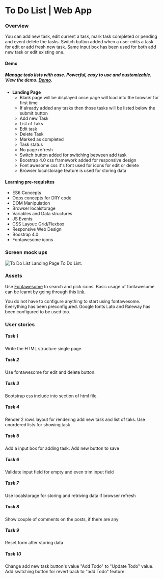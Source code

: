 
# To Do List | Web App

### Overview
You can add new task, edit current a task, mark task completed or pending and event delete the tasks. Switch button added when a user edits a task for edit or add fresh new task. Same input box has been used for both add new task or edit existing one.

#### Demo
##### Manage todo lists with ease. Powerful, easy to use and customizable. View the demo. [Demo](https://webgrapple.com/todo/index.html).

#### 

- **Landing Page**
    - Blank page will be displayed once page will load into the browser for first time
    - If already added any tasks then those tasks will be listed below the submit button
    - Add new Task
    - List of Taks
    - Edit task
    - Delete Task
    - Marked as completed
    - Task status
    - No page refresh
    - Switch button added for switching between add task
    - Boostrap 4.0 css framework added for responsive design
    - Font awesome css it's font used for icons for edit or delete
    - Browser localstorage feature is used for storing data


#### Learning pre-requisites
- ES6 Concepts
- Oops concepts for DRY code
- DOM Manipulation
- Browser localstorage
- Variables and Data structures
- JS Events
- CSS Layout: Grid/Flexbox
- Responsive Web Design
- Boostrap 4.0
- Fontawesome icons

### Screen mock ups
![To Do List Landing Page](todo.png)
To Do List.

### Assets
Use [Fontawesome](https://fontawesome.com/icons) to search and pick icons. Basic usage of fontawesome can be learnt by going through this [link](https://fontawesome.com/how-to-use/on-the-web/referencing-icons/basic-use).

You do not have to configure anything to start using fontawesome. Everything has been preconfigured. Google fonts Lato and Raleway has been configured to be used too.

### User stories
##### Task 1
Write the HTML structure single page.

##### Task 2
Use fontawesome for edit and delete button.

##### Task 3
Bootstrap css include into section of html file.

##### Task 4
Render 2 rows layout for rendering add new task and list of taks.
Use unordered lists for showing task

##### Task 5
Add a input box for adding task. Add new button to save

##### Task 6
Validate input field for empty and even trim input field

##### Task 7
Use localstorage for storing and retriving data if browser refresh

##### Task 8
Show couple of comments on the posts, if there are any

##### Task 9
Reset form after storing data

##### Task 10
Change add new task button's value "Add Todo" to "Update Todo" value. Add switching button for revert back to "add Todo" feature.
